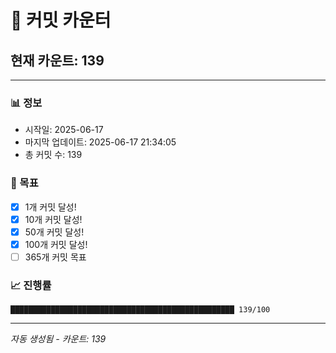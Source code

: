 # 🔢 커밋 카운터

## 현재 카운트: 139

---

### 📊 정보
- 시작일: 2025-06-17
- 마지막 업데이트: 2025-06-17 21:34:05
- 총 커밋 수: 139

### 🎯 목표
- [x] 1개 커밋 달성!
- [x] 10개 커밋 달성!
- [x] 50개 커밋 달성!
- [x] 100개 커밋 달성!
- [ ] 365개 커밋 목표

### 📈 진행률
```
██████████████████████████████████████████████████ 139/100
```

---
*자동 생성됨 - 카운트: 139*
